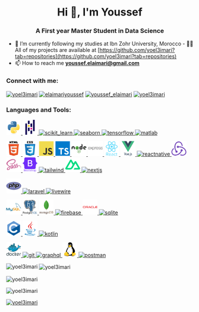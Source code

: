 <h1 align="center">Hi 👋, I'm Youssef</h1>
<h3 align="center">A First year Master Student in Data Science</h3>

- 🌱 I’m currently following my studies at Ibn Zohr University, Morocco - 👨‍💻 All of my projects are
available at
[https://github.com/yoel3imari?tab=repositories](https://github.com/yoel3imari?tab=repositories)
- 📫 How to reach me **youssef.elaimari@gmail.com**

<h3 align="left">Connect with me:</h3>
<p align="left">
  <a href="https://linkedin.com/in/yoel3imari" target="blank"
    ><img
      align="center"
      src="https://raw.githubusercontent.com/rahuldkjain/github-profile-readme-generator/master/src/images/icons/Social/linked-in-alt.svg"
      alt="yoel3imari"
      height="30"
      width="40"
  /></a>
  <a href="https://kaggle.com/elaimariyoussef" target="blank"
    ><img
      align="center"
      src="https://raw.githubusercontent.com/rahuldkjain/github-profile-readme-generator/master/src/images/icons/Social/kaggle.svg"
      alt="elaimariyoussef"
      height="30"
      width="40"
  /></a>
  <a href="https://www.hackerrank.com/youssef_elaimari" target="blank"
    ><img
      align="center"
      src="https://raw.githubusercontent.com/rahuldkjain/github-profile-readme-generator/master/src/images/icons/Social/hackerrank.svg"
      alt="youssef_elaimari"
      height="30"
      width="40"
  /></a>
  <a href="https://www.leetcode.com/yoel3imari" target="blank"
    ><img
      align="center"
      src="https://raw.githubusercontent.com/rahuldkjain/github-profile-readme-generator/master/src/images/icons/Social/leet-code.svg"
      alt="yoel3imari"
      height="30"
      width="40"
  /></a>
</p>

<h3 align="left">Languages and Tools:</h3>
<!-- data science stack -->
<p align="left">
  <a href="https://www.python.org" target="_blank" rel="noreferrer">
    <img
      src="https://raw.githubusercontent.com/devicons/devicon/master/icons/python/python-original.svg"
      alt="python"
      width="40"
      height="40"
    />
  </a>
  <a href="https://pandas.pydata.org/" target="_blank" rel="noreferrer">
    <img
      src="https://raw.githubusercontent.com/devicons/devicon/2ae2a900d2f041da66e950e4d48052658d850630/icons/pandas/pandas-original.svg"
      alt="pandas"
      width="40"
      height="40"
    />
  </a>
  <a href="https://scikit-learn.org/" target="_blank" rel="noreferrer">
    <img
      src="https://upload.wikimedia.org/wikipedia/commons/0/05/Scikit_learn_logo_small.svg"
      alt="scikit_learn"
      width="40"
      height="40"
    />
  </a>
  <a href="https://seaborn.pydata.org/" target="_blank" rel="noreferrer">
    <img
      src="https://seaborn.pydata.org/_images/logo-mark-lightbg.svg"
      alt="seaborn"
      width="40"
      height="40"
    />
  </a>
  <a href="https://www.tensorflow.org" target="_blank" rel="noreferrer">
    <img
      src="https://www.vectorlogo.zone/logos/tensorflow/tensorflow-icon.svg"
      alt="tensorflow"
      width="40"
      height="40"
    />
  </a>
  <a href="https://www.mathworks.com/" target="_blank" rel="noreferrer">
    <img
      src="https://upload.wikimedia.org/wikipedia/commons/2/21/Matlab_Logo.png"
      alt="matlab"
      width="40"
      height="40"
    />
  </a>
</p>
<!-- data science stack -->

<!-- js stack -->
<p>
  <a href="https://www.w3.org/html/" target="_blank" rel="noreferrer">
    <img
      src="https://raw.githubusercontent.com/devicons/devicon/master/icons/html5/html5-original-wordmark.svg"
      alt="html5"
      width="40"
      height="40"
    />
  </a>
  <a href="https://www.w3schools.com/css/" target="_blank" rel="noreferrer">
    <img
      src="https://raw.githubusercontent.com/devicons/devicon/master/icons/css3/css3-original-wordmark.svg"
      alt="css3"
      width="40"
      height="40"
    />
  </a>
  <a
    href="https://developer.mozilla.org/en-US/docs/Web/JavaScript"
    target="_blank"
    rel="noreferrer"
  >
    <img
      src="https://raw.githubusercontent.com/devicons/devicon/master/icons/javascript/javascript-original.svg"
      alt="javascript"
      width="40"
      height="40"
    />
  </a>

  <a href="https://www.typescriptlang.org/" target="_blank" rel="noreferrer">
    <img
      src="https://raw.githubusercontent.com/devicons/devicon/master/icons/typescript/typescript-original.svg"
      alt="typescript"
      width="40"
      height="40"
    />
  </a>
  <a href="https://nodejs.org" target="_blank" rel="noreferrer">
    <img
      src="https://raw.githubusercontent.com/devicons/devicon/master/icons/nodejs/nodejs-original-wordmark.svg"
      alt="nodejs"
      width="40"
      height="40"
    />
  </a>
  <a href="https://expressjs.com" target="_blank" rel="noreferrer">
    <img
      src="https://raw.githubusercontent.com/devicons/devicon/master/icons/express/express-original-wordmark.svg"
      alt="express"
      width="40"
      height="40"
    />
  </a>
  <a href="https://reactjs.org/" target="_blank" rel="noreferrer">
    <img
      src="https://raw.githubusercontent.com/devicons/devicon/master/icons/react/react-original-wordmark.svg"
      alt="react"
      width="40"
      height="40"
    />
  </a>
  <a href="https://vuejs.org/" target="_blank" rel="noreferrer">
    <img
      src="https://raw.githubusercontent.com/devicons/devicon/master/icons/vuejs/vuejs-original-wordmark.svg"
      alt="vuejs"
      width="40"
      height="40"
    />
  </a>
  <a href="https://reactnative.dev/" target="_blank" rel="noreferrer">
    <img
      src="https://reactnative.dev/img/header_logo.svg"
      alt="reactnative"
      width="40"
      height="40"
    />
  </a>
  <a href="https://redux.js.org" target="_blank" rel="noreferrer">
    <img
      src="https://raw.githubusercontent.com/devicons/devicon/master/icons/redux/redux-original.svg"
      alt="redux"
      width="40"
      height="40"
    />
  </a>

  <a href="https://sass-lang.com" target="_blank" rel="noreferrer">
    <img
      src="https://raw.githubusercontent.com/devicons/devicon/master/icons/sass/sass-original.svg"
      alt="sass"
      width="40"
      height="40"
    />
  </a>

  <a href="https://getbootstrap.com" target="_blank" rel="noreferrer">
    <img
      src="https://raw.githubusercontent.com/devicons/devicon/master/icons/bootstrap/bootstrap-plain-wordmark.svg"
      alt="bootstrap"
      width="40"
      height="40"
    />
  </a>
  <a href="https://tailwindcss.com/" target="_blank" rel="noreferrer">
    <img
      src="https://www.vectorlogo.zone/logos/tailwindcss/tailwindcss-icon.svg"
      alt="tailwind"
      width="40"
      height="40"
    />
  </a>
  <a href="nuxt.com" target="_blank" rel="noreferrer">
    <img
      src="https://raw.githubusercontent.com/nuxt/modules/main/icons/nuxt.svg"
      alt="nuxt"
      width="40"
      height="40"
    />
  </a>
  <a href="nextjs.org" target="_blank" rel="noreferrer">
    <img
      src="https://static.cdnlogo.com/logos/n/80/next-js.svg"
      alt="nextjs"
      width="40"
      height="40"
    />
  </a>
</p>
<!-- web js stack -->

<!-- php stack -->
<p>
  <a href="https://www.php.net" target="_blank" rel="noreferrer">
    <img
      src="https://raw.githubusercontent.com/devicons/devicon/master/icons/php/php-original.svg"
      alt="php"
      width="40"
      height="40"
    />
  </a>
  <a href="https://www.laravel.com" target="_blank" rel="noreferrer">
    <img
      src="https://cdn.jsdelivr.net/gh/devicons/devicon@latest/icons/laravel/laravel-original.svg"
      alt="laravel"
      width="40"
      height="40"
    />
  </a>
  <a href="https://www.livewire.com" target="_blank" rel="noreferrer">
    <img
      src="https://cdn.jsdelivr.net/gh/devicons/devicon@latest/icons/livewire/livewire-original-wordmark.svg"
      alt="livewire"
      width="40"
      height="40"
    />
  </a>
</p>
<!-- php stack -->

<!-- databases -->
<p>
  <a href="https://www.mysql.com/" target="_blank" rel="noreferrer">
    <img
      src="https://raw.githubusercontent.com/devicons/devicon/master/icons/mysql/mysql-original-wordmark.svg"
      alt="mysql"
      width="40"
      height="40"
    />
  </a>
  <a href="https://www.postgresql.org" target="_blank" rel="noreferrer">
    <img
      src="https://raw.githubusercontent.com/devicons/devicon/master/icons/postgresql/postgresql-original-wordmark.svg"
      alt="postgresql"
      width="40"
      height="40"
    />
  </a>
  <a href="https://www.mongodb.com/" target="_blank" rel="noreferrer">
    <img
      src="https://raw.githubusercontent.com/devicons/devicon/master/icons/mongodb/mongodb-original-wordmark.svg"
      alt="mongodb"
      width="40"
      height="40"
    />
  </a>
  <a href="https://firebase.google.com/" target="_blank" rel="noreferrer">
    <img
      src="https://www.vectorlogo.zone/logos/firebase/firebase-icon.svg"
      alt="firebase"
      width="40"
      height="40"
    />
  </a>
  <a href="https://www.oracle.com/" target="_blank" rel="noreferrer">
    <img
      src="https://raw.githubusercontent.com/devicons/devicon/master/icons/oracle/oracle-original.svg"
      alt="oracle"
      width="40"
      height="40"
    />
  </a>
  <a href="https://www.sqlite.org/" target="_blank" rel="noreferrer">
    <img
      src="https://www.vectorlogo.zone/logos/sqlite/sqlite-icon.svg"
      alt="sqlite"
      width="40"
      height="40"
    />
  </a>
</p>
<!-- databases -->

<p>
  <a href="https://www.cprogramming.com/" target="_blank" rel="noreferrer">
    <img
      src="https://raw.githubusercontent.com/devicons/devicon/master/icons/c/c-original.svg"
      alt="c"
      width="40"
      height="40"
    />
  </a>
  <a href="https://www.java.com" target="_blank" rel="noreferrer">
    <img
      src="https://raw.githubusercontent.com/devicons/devicon/master/icons/java/java-original.svg"
      alt="java"
      width="40"
      height="40"
    />
  </a>
  <a href="https://kotlinlang.org" target="_blank" rel="noreferrer">
    <img
      src="https://www.vectorlogo.zone/logos/kotlinlang/kotlinlang-icon.svg"
      alt="kotlin"
      width="40"
      height="40"
    />
  </a>
</p>

<!-- others -->
<p>
  <a href="https://www.docker.com/" target="_blank" rel="noreferrer">
    <img
      src="https://raw.githubusercontent.com/devicons/devicon/master/icons/docker/docker-original-wordmark.svg"
      alt="docker"
      width="40"
      height="40"
    />
  </a>
  <a href="https://git-scm.com/" target="_blank" rel="noreferrer">
    <img
      src="https://www.vectorlogo.zone/logos/git-scm/git-scm-icon.svg"
      alt="git"
      width="40"
      height="40"
    />
  </a>
  <a href="https://graphql.org" target="_blank" rel="noreferrer">
    <img
      src="https://www.vectorlogo.zone/logos/graphql/graphql-icon.svg"
      alt="graphql"
      width="40"
      height="40"
    />
  </a>
  <a href="https://www.linux.org/" target="_blank" rel="noreferrer">
    <img
      src="https://raw.githubusercontent.com/devicons/devicon/master/icons/linux/linux-original.svg"
      alt="linux"
      width="40"
      height="40"
    />
  </a>
  <a href="https://postman.com" target="_blank" rel="noreferrer">
    <img
      src="https://www.vectorlogo.zone/logos/getpostman/getpostman-icon.svg"
      alt="postman"
      width="40"
      height="40"
    />
  </a>
</p>

<p>
  <img
    align="left"
    src="https://github-readme-stats.vercel.app/api/top-langs?username=yoel3imari&show_icons=true&locale=en&layout=compact"
    alt="yoel3imari"
  />
</p>

<p>
  &nbsp;<img
    align="center"
    src="https://github-readme-stats.vercel.app/api?username=yoel3imari&show_icons=true&locale=en"
    alt="yoel3imari"
  />
</p>

<p>
  <img
    align="center"
    src="https://github-readme-streak-stats.herokuapp.com/?user=yoel3imari&"
    alt="yoel3imari"
  />
</p>

<p align="left">
  <img
    src="https://komarev.com/ghpvc/?username=yoel3imari&label=Profile%20views&color=0e75b6&style=flat"
    alt="yoel3imari"
  />
</p>

<p align="left">
  <a href="https://github.com/ryo-ma/github-profile-trophy"
    ><img
      src="https://github-profile-trophy.vercel.app/?username=yoel3imari"
      alt="yoel3imari"
  /></a>
</p>
